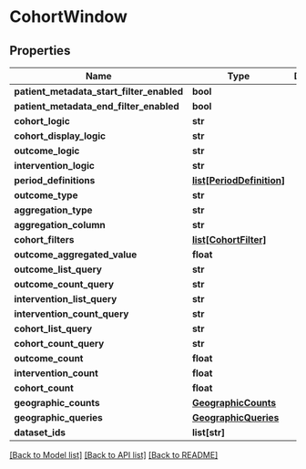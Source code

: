 # CohortWindow

## Properties
Name | Type | Description | Notes
------------ | ------------- | ------------- | -------------
**patient_metadata_start_filter_enabled** | **bool** |  | [optional] 
**patient_metadata_end_filter_enabled** | **bool** |  | [optional] 
**cohort_logic** | **str** |  | [optional] 
**cohort_display_logic** | **str** |  | [optional] 
**outcome_logic** | **str** |  | [optional] 
**intervention_logic** | **str** |  | [optional] 
**period_definitions** | [**list[PeriodDefinition]**](PeriodDefinition.md) |  | [optional] 
**outcome_type** | **str** |  | [optional] 
**aggregation_type** | **str** |  | [optional] 
**aggregation_column** | **str** |  | [optional] 
**cohort_filters** | [**list[CohortFilter]**](CohortFilter.md) |  | [optional] 
**outcome_aggregated_value** | **float** |  | [optional] 
**outcome_list_query** | **str** |  | [optional] 
**outcome_count_query** | **str** |  | [optional] 
**intervention_list_query** | **str** |  | [optional] 
**intervention_count_query** | **str** |  | [optional] 
**cohort_list_query** | **str** |  | [optional] 
**cohort_count_query** | **str** |  | [optional] 
**outcome_count** | **float** |  | [optional] 
**intervention_count** | **float** |  | [optional] 
**cohort_count** | **float** |  | [optional] 
**geographic_counts** | [**GeographicCounts**](GeographicCounts.md) |  | [optional] 
**geographic_queries** | [**GeographicQueries**](GeographicQueries.md) |  | [optional] 
**dataset_ids** | **list[str]** |  | [optional] 

[[Back to Model list]](../README.md#documentation-for-models) [[Back to API list]](../README.md#documentation-for-api-endpoints) [[Back to README]](../README.md)

